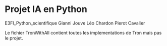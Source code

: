 # Projet IA en Python
E3FI_Python_scientifique
Gianni Jouve
Léo Chardon
Pierot Cavalier

Le fichier TronWithAll contient toutes les implementations de Tron mais pas le projet.
